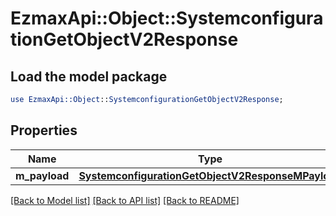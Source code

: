 # EzmaxApi::Object::SystemconfigurationGetObjectV2Response

## Load the model package
```perl
use EzmaxApi::Object::SystemconfigurationGetObjectV2Response;
```

## Properties
Name | Type | Description | Notes
------------ | ------------- | ------------- | -------------
**m_payload** | [**SystemconfigurationGetObjectV2ResponseMPayload**](SystemconfigurationGetObjectV2ResponseMPayload.md) |  | 

[[Back to Model list]](../README.md#documentation-for-models) [[Back to API list]](../README.md#documentation-for-api-endpoints) [[Back to README]](../README.md)



